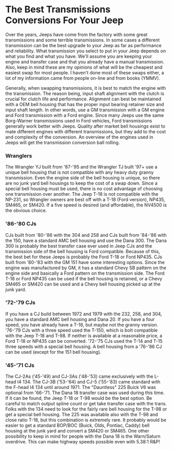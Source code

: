 # The Best Transmissions Conversions For Your Jeep

Over the years, Jeeps have come from the factory with some great transmissions and some terrible transmissions. In some cases a different transmission can be the best upgrade to your Jeep as far as performance and reliability. What transmission you select to put in your Jeep depends on what you find and what you have. We\'ll assume you are keeping your engine and transfer case and that you already have a manual transmission. Also, keep in mind these are my opinions of what will be the cheapest and easiest swap for most people. I haven\'t done most of these swaps either, a lot of my information came from people on-line and from books (YMMV).

Generally, when swapping transmissions, it is best to match the engine with the transmission. The reason being, input shaft alignment with the clutch is crucial for clutch life and performance. Alignment can best be maintained with a OEM bell housing that has the proper input bearing retainer size and input shaft length. In other words, use a GM transmission with a GM engine and Ford transmission with a Ford engine. Since many Jeeps use the same Borg-Warner transmissions used in Ford vehicles, Ford transmissions generally work better with Jeeps. Quality after market bell housings exist to mate different engines with different transmissions, but they add to the cost and complexity of the conversion. An overview of the engines used in Jeeps will get the transmission conversion ball rolling.

### Wranglers

The Wrangler YJ built from \'87-\'95 and the Wrangler TJ built \'97+ use a unique bell housing that is not compatible with any heavy duty granny transmission. Even the engine side of the bell housing is unique, so there are no junk yard bell housings to keep the cost of a swap down. Since a special bell housing must be used, there is no cost advantage of choosing one transmission over another. The Jeep T-18 is not compatible with the NP-231, so Wrangler owners are best off with a T-18 (Ford version), NP435, SM465, or SM420. If a five speed is desired (and affordable), the NV4500 is the obvious choice.

### \'86-\'80 CJs

CJs built from \'80-\'86 with the 304 and 258 and CJs built from \'84-\'86 with the 150, have a standard AMC bell housing and use the Dana 300. The Dana 300 is probably the best transfer case ever used in Jeep CJs and the transmission side of the bell housing is Ford compatible. Because of this, the best bet for these Jeeps is probably the Ford T-18 or Ford NP435. CJs built from \'80-\'83 with the GM 151 have some interesting options. Since the engine was manufactured by GM, it has a standard Chevy SB pattern on the engine side and basically a Ford pattern on the transmission side. The Ford T-18 or Ford NP435 can be used if the bell housing is retained, or a Chevy SM465 or SM420 can be used and a Chevy bell housing picked up at the junk yard.

### \'72-\'79 CJs

If you have a CJ build between 1972 and 1979 with the 232, 258, and 304, you have a standard AMC bell housing and Dana 20. If you have a four speed, you have already have a T-18, but maybe not the granny version. \'76-\'79 CJs with a three speed used the T-150, which is bolt compatible with the Jeep T-18 and T-98. If neither is available at a reasonable price, a Ford T-18 or NP435 can be converted. \'72-\'75 CJs used the T-14 and T-15 three speeds with a special bell housing. A bell housing from a \'76-\'86 CJ can be used (except for the 151 bell housing).

### \'45-\'71 CJs

The CJ-2As (\'45-\'49) and CJ-3As (\'48-\'53) came exclusively with the L-head I4 134. The CJ-3B (\'53-\'64) and CJ-5 (\'55-\'83) came standard with the F-head I4 134 until around 1971. The \"Dauntless\" 225 Buick V6 was optional from \'66-\'71. The Dana 18 transfer case was used during this time. If it can be found, the Jeep T-18 or T-98 would be the best option. Be careful to match output spline count or get take transfer case with the trans. Folks with the 134 need to look for the fairly rare bell housing for the T-98 or get a special bell housing. The 225 was available also with the T-98 and close ratio T-18, but this combination is extremely rare. It probably would be easier to get a standard BOP/BOC (Buick, Olds, Pontiac, Caddy) bell housing at the junk yard and convert a SM420 or SM465. One other possibility to keep in mind for people with the Dana 18 is the Warn/Saturn overdrive. This can make highway speeds possible even with 5.38:1 R&P!

